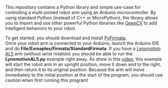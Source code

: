 This repository contains a Python library and simple use-case for controlling a multi-jointed robot arm using
an Arduino microcontroller.  By using standard Python (instead of C++ or MicroPython), the library allows 
you to import and use other powerful Python libraries like [OpenCV](http://opencv.org/) to add intelligent 
behaviors to your robot.  

To get started, you should download and install [PyFirmata](https://github.com/tino/pyFirmata).  
Once your robot arm is connected to your Arduino, launch the Arduino IDE and do 
<b>File/Exmaples/Firmata/StandardFirmata</b>.  If you 
have a [Lynxmotion AL5](http://www.lynxmotion.com/c-124-al5a.aspx) arm (without wrist rotation) you should
be able to run the <b>LynxmotionAL5.py</b> example right away. As show in this [video](https://youtu.be/86_qCa1Hl9k),
this example will start the robot arm in an upright position, move it down and to the right, and then return
it to its original position.  Because the arm will move immediately to the initial position at the start of the
program, you should use caution when first running this program!


